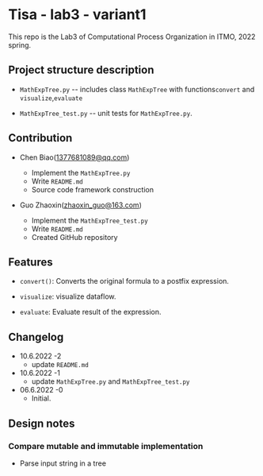 # Tisa - lab3 - variant1

This repo is the Lab3 of Computational Process Organization in ITMO, 2022 spring.

## Project structure description

- `MathExpTree.py` -- includes class `MathExpTree` with functions`convert` and `visualize`,`evaluate`

- `MathExpTree_test.py` -- unit  tests for `MathExpTree.py`.

## Contribution

- Chen Biao(1377681089@qq.com)
  - Implement the `MathExpTree.py`
  - Write `README.md`
  - Source code framework construction

- Guo Zhaoxin(zhaoxin_guo@163.com)
  - Implement the `MathExpTree_test.py`
  - Write `README.md`
  - Created GitHub repository

## Features

- `convert()`: Converts the original formula to a postfix expression.

- `visualize`: visualize dataflow.

- `evaluate`: Evaluate result of the expression.

## Changelog

- 10.6.2022 -2
  - update `README.md`
- 10.6.2022 -1
  - update `MathExpTree.py` and `MathExpTree_test.py`
- 06.6.2022 -0
  - Initial.

## Design notes

### Compare mutable and immutable implementation

  - Parse input string in a tree
